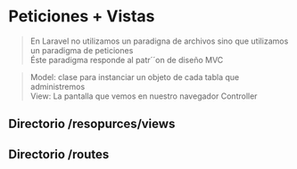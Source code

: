# Peticiones + Vistas

> En Laravel no utilizamos un paradigna de archivos 
> sino que utilizamos un paradigma de peticiones  
> Éste paradigma responde al patr´´on de diseño MVC

> Model: clase para instanciar un objeto de cada tabla que administremos  
> View: La pantalla que vemos en nuestro navegador
> Controller

## Directorio  /resopurces/views

## Directorio  /routes